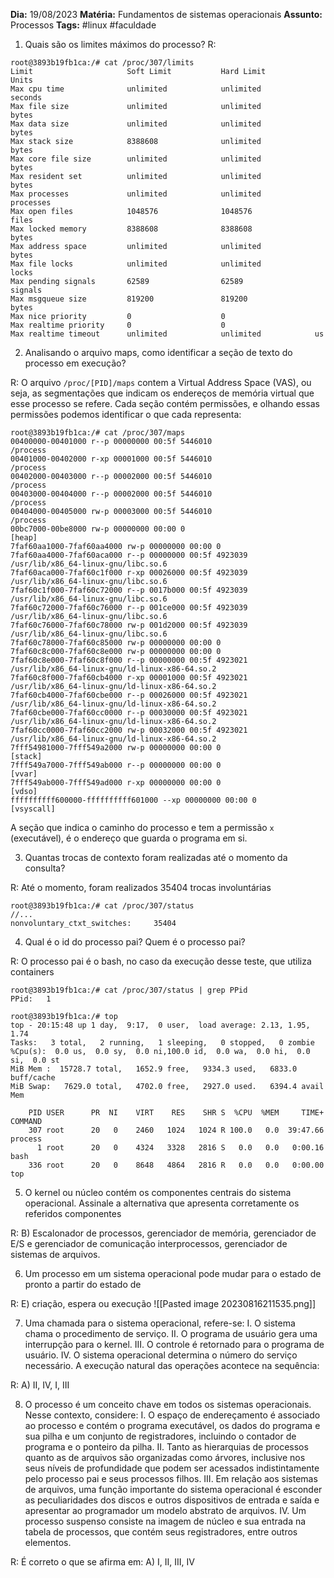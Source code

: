 **Dia:** 19/08/2023 
**Matéria:**  Fundamentos de sistemas operacionais
**Assunto:**  Processos
**Tags:** #linux #faculdade 

1. Quais são os limites máximos do processo?
R:
```shell
root@3893b19fb1ca:/# cat /proc/307/limits
Limit                     Soft Limit           Hard Limit           Units
Max cpu time              unlimited            unlimited            seconds
Max file size             unlimited            unlimited            bytes
Max data size             unlimited            unlimited            bytes
Max stack size            8388608              unlimited            bytes
Max core file size        unlimited            unlimited            bytes
Max resident set          unlimited            unlimited            bytes
Max processes             unlimited            unlimited            processes
Max open files            1048576              1048576              files
Max locked memory         8388608              8388608              bytes
Max address space         unlimited            unlimited            bytes
Max file locks            unlimited            unlimited            locks
Max pending signals       62589                62589                signals
Max msgqueue size         819200               819200               bytes
Max nice priority         0                    0
Max realtime priority     0                    0
Max realtime timeout      unlimited            unlimited            us
```

2. Analisando o arquivo maps, como identificar a seção de texto do processo em execução?

R: O arquivo `/proc/[PID]/maps` contem a Virtual Address Space (VAS), ou seja, as segmentações que indicam os endereços de memória virtual que esse processo se refere. Cada seção contém permissões, e olhando essas permissões podemos identificar o que cada representa:
```shell
root@3893b19fb1ca:/# cat /proc/307/maps
00400000-00401000 r--p 00000000 00:5f 5446010                            /process
00401000-00402000 r-xp 00001000 00:5f 5446010                            /process
00402000-00403000 r--p 00002000 00:5f 5446010                            /process
00403000-00404000 r--p 00002000 00:5f 5446010                            /process
00404000-00405000 rw-p 00003000 00:5f 5446010                            /process
00bc7000-00be8000 rw-p 00000000 00:00 0                                  [heap]
7faf60aa1000-7faf60aa4000 rw-p 00000000 00:00 0
7faf60aa4000-7faf60aca000 r--p 00000000 00:5f 4923039                    /usr/lib/x86_64-linux-gnu/libc.so.6
7faf60aca000-7faf60c1f000 r-xp 00026000 00:5f 4923039                    /usr/lib/x86_64-linux-gnu/libc.so.6
7faf60c1f000-7faf60c72000 r--p 0017b000 00:5f 4923039                    /usr/lib/x86_64-linux-gnu/libc.so.6
7faf60c72000-7faf60c76000 r--p 001ce000 00:5f 4923039                    /usr/lib/x86_64-linux-gnu/libc.so.6
7faf60c76000-7faf60c78000 rw-p 001d2000 00:5f 4923039                    /usr/lib/x86_64-linux-gnu/libc.so.6
7faf60c78000-7faf60c85000 rw-p 00000000 00:00 0
7faf60c8c000-7faf60c8e000 rw-p 00000000 00:00 0
7faf60c8e000-7faf60c8f000 r--p 00000000 00:5f 4923021                    /usr/lib/x86_64-linux-gnu/ld-linux-x86-64.so.2
7faf60c8f000-7faf60cb4000 r-xp 00001000 00:5f 4923021                    /usr/lib/x86_64-linux-gnu/ld-linux-x86-64.so.2
7faf60cb4000-7faf60cbe000 r--p 00026000 00:5f 4923021                    /usr/lib/x86_64-linux-gnu/ld-linux-x86-64.so.2
7faf60cbe000-7faf60cc0000 r--p 00030000 00:5f 4923021                    /usr/lib/x86_64-linux-gnu/ld-linux-x86-64.so.2
7faf60cc0000-7faf60cc2000 rw-p 00032000 00:5f 4923021                    /usr/lib/x86_64-linux-gnu/ld-linux-x86-64.so.2
7fff54981000-7fff549a2000 rw-p 00000000 00:00 0                          [stack]
7fff549a7000-7fff549ab000 r--p 00000000 00:00 0                          [vvar]
7fff549ab000-7fff549ad000 r-xp 00000000 00:00 0                          [vdso]
ffffffffff600000-ffffffffff601000 --xp 00000000 00:00 0                  [vsyscall]
```

A seção que indica o caminho do processo e tem a permissão `x` (executável), é o endereço que guarda o programa em si.

3. Quantas trocas de contexto foram realizadas até o momento da consulta?

R: Até o momento, foram realizados 35404 trocas involuntárias

```shell
root@3893b19fb1ca:/# cat /proc/307/status
//...
nonvoluntary_ctxt_switches:     35404
```

4. Qual é o id do processo pai? Quem é o processo pai?

R: O processo pai é o bash, no caso da execução desse teste, que utiliza containers

```shell
root@3893b19fb1ca:/# cat /proc/307/status | grep PPid
PPid:   1
```

```shell
root@3893b19fb1ca:/# top
top - 20:15:48 up 1 day,  9:17,  0 user,  load average: 2.13, 1.95, 1.74
Tasks:   3 total,   2 running,   1 sleeping,   0 stopped,   0 zombie
%Cpu(s):  0.0 us,  0.0 sy,  0.0 ni,100.0 id,  0.0 wa,  0.0 hi,  0.0 si,  0.0 st
MiB Mem :  15728.7 total,   1652.9 free,   9334.3 used,   6833.0 buff/cache
MiB Swap:   7629.0 total,   4702.0 free,   2927.0 used.   6394.4 avail Mem

    PID USER      PR  NI    VIRT    RES    SHR S  %CPU  %MEM     TIME+ COMMAND
    307 root      20   0    2460   1024   1024 R 100.0   0.0  39:47.66 process
      1 root      20   0    4324   3328   2816 S   0.0   0.0   0:00.16 bash
    336 root      20   0    8648   4864   2816 R   0.0   0.0   0:00.00 top
```

5.  O kernel ou núcleo contém os componentes centrais do sistema operacional. Assinale a alternativa que apresenta corretamente os referidos componentes

R: B)  Escalonador de processos, gerenciador de memória, gerenciador de E/S e gerenciador de comunicação interprocessos, gerenciador de sistemas de arquivos.

6. Um processo em um sistema operacional pode mudar para o estado de pronto a partir do estado de

R: E) criação, espera ou execução
![[Pasted image 20230816211535.png]]

7. Uma chamada para o sistema operacional, refere-se:
I. O sistema chama o procedimento de serviço.
II. O programa de usuário gera uma interrupção para o kernel.
III. O controle é retornado para o programa de usuário.
IV. O sistema operacional determina o número do serviço necessário.
A execução natural das operações acontece na sequência:

R: A) II, IV, I, III

8. O processo é um conceito chave em todos os sistemas operacionais. Nesse contexto, considere:
I. O espaço de endereçamento é associado ao processo e contém o programa executável, os dados do programa e sua pilha e um conjunto de registradores, incluindo o contador de programa e o ponteiro da pilha.
II. Tanto as hierarquias de processos quanto as de arquivos são organizadas como árvores, inclusive nos seus níveis de profundidade que podem ser acessados indistintamente pelo processo pai e seus processos filhos.
III. Em relação aos sistemas de arquivos, uma função importante do sistema
operacional é esconder as peculiaridades dos discos e outros dispositivos de entrada e saída e apresentar ao programador um modelo abstrato de arquivos.
IV. Um processo suspenso consiste na imagem de núcleo e sua entrada na tabela de processos, que contém seus registradores, entre outros elementos. 

R: É correto o que se afirma em: A) I, II, III, IV
